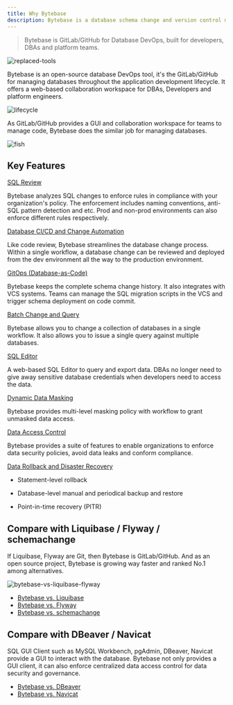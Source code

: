 ```yaml
---
title: Why Bytebase
description: Bytebase is a database schema change and version control management tool for teams. It consists of a web console and a backend. The backend has a migration core to manage database schema changes. It also integrates with VCS to enable version controlled schema management.
---
```


> Bytebase is GitLab/GitHub for Database DevOps, built for developers, DBAs and platform teams.

![replaced-tools](/images/replaced-tools.webp)

Bytebase is an open-source database DevOps tool, it's the GitLab/GitHub for managing databases throughout the application development lifecycle. It offers a web-based collaboration workspace for DBAs, Developers and platform engineers.

![lifecycle](/images/db-scheme-lg.png)

As GitLab/GitHub provides a GUI and collaboration workspace for teams to manage code, Bytebase does the similar job for managing databases.

![fish](/content/docs/what-is-bytebase/fish.webp)

## Key Features

[SQL Review](/docs/sql-review/overview/)

Bytebase analyzes SQL changes to enforce rules in compliance with your organization's policy. The enforcement includes naming conventions, anti-SQL pattern detection and etc. Prod and non-prod environments can also enforce different rules respectively.

[Database CI/CD and Change Automation](/docs/change-database/change-workflow/)

Like code review, Bytebase streamlines the database change process. Within a single workflow, a database change can be reviewed and deployed from the dev environment all the way to the production environment.

[GitOps (Database-as-Code)](/docs/vcs-integration/overview/)

Bytebase keeps the complete schema change history. It also integrates with VCS systems. Teams can manage the SQL migration scripts in the VCS and trigger schema deployment on code commit.

[Batch Change and Query](/docs/change-database/batch-change/)

Bytebase allows you to change a collection of databases in a single workflow. It also allows you to issue
a single query against multiple databases.

[SQL Editor](/docs/sql-editor/overview/)

A web-based SQL Editor to query and export data. DBAs no longer need to give away sensitive database credentials when developers need to access the data.

[Dynamic Data Masking](/docs/security/data-masking/overview/)

Bytebase provides multi-level masking policy with workflow to grant unmasked data access.

[Data Access Control](/docs/security/data-query/)

Bytebase provides a suite of features to enable organizations to enforce data security policies, avoid data leaks and conform compliance.

[Data Rollback and Disaster Recovery](/docs/change-database/rollback-data-changes/)

- Statement-level rollback

- Database-level manual and periodical backup and restore

- Point-in-time recovery (PITR)

## Compare with Liquibase / Flyway / schemachange

If Liquibase, Flyway are Git, then Bytebase is GitLab/GitHub. And as an open source project, Bytebase
is growing way faster and ranked No.1 among alternatives.

![bytebase-vs-liquibase-flyway](/content/docs/what-is-bytebase/bytebase-vs-liquibase-flyway-schemachange.webp)

- [Bytebase vs. Liquibase](/blog/bytebase-vs-liquibase/)
- [Bytebase vs. Flyway](/blog/bytebase-vs-flyway/)
- [Bytebase vs. schemachange](/blog/snowflake-schema-change/)

## Compare with DBeaver / Navicat

SQL GUI Client such as MySQL Workbench, pgAdmin, DBeaver, Navicat provide a GUI to interact with the
database. Bytebase not only provides a GUI client, it can also enforce centralized data access control
for data security and governance.

- [Bytebase vs. DBeaver](/blog/bytebase-vs-dbeaver/)
- [Bytebase vs. Navicat](/blog/stop-using-navicat/)
